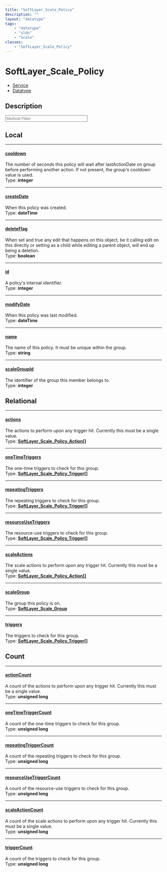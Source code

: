 ```yaml
---
title: "SoftLayer_Scale_Policy"
description: ""
layout: "datatype"
tags:
    - "datatype"
    - "sldn"
    - "Scale"
classes:
    - "SoftLayer_Scale_Policy"
---
```


# SoftLayer_Scale_Policy
<div id='service-datatype'>
    <ul id='sldn-reference-tabs'>
    <li id='service'> <a href='/reference/services/SoftLayer_Scale_Policy' >Service</a></li>    <li id='datatype'> <a href='/reference/datatypes/SoftLayer_Scale_Policy' >Datatype</a></li>
    </ul>
</div>

## Description 






<!-- Service Filer BEGIN -->
<div class="view-filters">
        <div class="clearfix">
            <div class="search-input-box">
                <input placeholder="Method Filter" onkeyup="titleSearch(inputId='prop-input', divId='properties', elementClass='prop-row')" 
                    type="text" id="prop-input" value="" size="30" maxlength="128" class="form-text">
            </div>
        </div>
</div>
<!-- Service Filer END -->

<div id="properties" class="content">
<div id="localProperties" class="prop-content" >

## Local
-----
[cooldown]: #cooldown
#### [cooldown]
The number of seconds this policy will wait after lastActionDate on group before performing another action. If not present, the group's cooldown value is used.   
<span class="type-label">Type: </span>**integer**

-----
[createDate]: #createdate
#### [createDate]
When this policy was created.  
<span class="type-label">Type: </span>**dateTime**

-----
[deleteFlag]: #deleteflag
#### [deleteFlag]
When set and true any edit that happens on this object, be it calling edit on this directly or setting as a child while editing a parent object, will end up being a deletion.   
<span class="type-label">Type: </span>**boolean**

-----
[id]: #id
#### [id]
A policy's internal identifier.  
<span class="type-label">Type: </span>**integer**

-----
[modifyDate]: #modifydate
#### [modifyDate]
When this policy was last modified.  
<span class="type-label">Type: </span>**dateTime**

-----
[name]: #name
#### [name]
The name of this policy. It must be unique within the group.  
<span class="type-label">Type: </span>**string**

-----
[scaleGroupId]: #scalegroupid
#### [scaleGroupId]
The identifier of the group this member belongs to.  
<span class="type-label">Type: </span>**integer**

</div>
<!-- LOCAL PROPERTY END -->

<div id="relationalProperties"  class="prop-content" >

## Relational
-----
[actions]: #actions
#### [actions]
The actions to perform upon any trigger hit. Currently this must be a single value.  
<span class="type-label">Type: </span>**<a href='/reference/datatypes/SoftLayer_Scale_Policy_Action'>SoftLayer_Scale_Policy_Action[] </a>**

-----
[oneTimeTriggers]: #onetimetriggers
#### [oneTimeTriggers]
The one-time triggers to check for this group.  
<span class="type-label">Type: </span>**<a href='/reference/datatypes/SoftLayer_Scale_Policy_Trigger'>SoftLayer_Scale_Policy_Trigger[] </a>**

-----
[repeatingTriggers]: #repeatingtriggers
#### [repeatingTriggers]
The repeating triggers to check for this group.  
<span class="type-label">Type: </span>**<a href='/reference/datatypes/SoftLayer_Scale_Policy_Trigger'>SoftLayer_Scale_Policy_Trigger[] </a>**

-----
[resourceUseTriggers]: #resourceusetriggers
#### [resourceUseTriggers]
The resource-use triggers to check for this group.  
<span class="type-label">Type: </span>**<a href='/reference/datatypes/SoftLayer_Scale_Policy_Trigger'>SoftLayer_Scale_Policy_Trigger[] </a>**

-----
[scaleActions]: #scaleactions
#### [scaleActions]
The scale actions to perform upon any trigger hit. Currently this must be a single value.  
<span class="type-label">Type: </span>**<a href='/reference/datatypes/SoftLayer_Scale_Policy_Action'>SoftLayer_Scale_Policy_Action[] </a>**

-----
[scaleGroup]: #scalegroup
#### [scaleGroup]
The group this policy is on.  
<span class="type-label">Type: </span>**<a href='/reference/datatypes/SoftLayer_Scale_Group'>SoftLayer_Scale_Group </a>**

-----
[triggers]: #triggers
#### [triggers]
The triggers to check for this group.  
<span class="type-label">Type: </span>**<a href='/reference/datatypes/SoftLayer_Scale_Policy_Trigger'>SoftLayer_Scale_Policy_Trigger[] </a>**


## Count

-----
[actionCount]: #actioncount
#### [actionCount]
A count of the actions to perform upon any trigger hit. Currently this must be a single value.   
<span class="type-label">Type: </span>**unsigned long**


-----
[oneTimeTriggerCount]: #onetimetriggercount
#### [oneTimeTriggerCount]
A count of the one-time triggers to check for this group.   
<span class="type-label">Type: </span>**unsigned long**


-----
[repeatingTriggerCount]: #repeatingtriggercount
#### [repeatingTriggerCount]
A count of the repeating triggers to check for this group.   
<span class="type-label">Type: </span>**unsigned long**


-----
[resourceUseTriggerCount]: #resourceusetriggercount
#### [resourceUseTriggerCount]
A count of the resource-use triggers to check for this group.   
<span class="type-label">Type: </span>**unsigned long**


-----
[scaleActionCount]: #scaleactioncount
#### [scaleActionCount]
A count of the scale actions to perform upon any trigger hit. Currently this must be a single value.   
<span class="type-label">Type: </span>**unsigned long**


-----
[triggerCount]: #triggercount
#### [triggerCount]
A count of the triggers to check for this group.   
<span class="type-label">Type: </span>**unsigned long**

</div>


